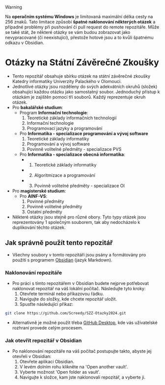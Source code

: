 >[!warning]
> Na **operačním systému Windows** je limitovaná maximální délka cesty na 256 znaků. Tato limitace způsobí **špatné naklonování některých otázek** a případné problémy při pushování či pull request do remote repozitáře. Může se také stát, že některé otázky se vám budou zobrazovat jako nevypracované (či neexistující), přestože hotové jsou a to kvůli špatnému odkazu v Obsidian.

# Otázky na Státní Závěrečné Zkoušky
- Tento repozitář obsahuje sbírku otázek na státní závěrečné zkoušky Katedry informatiky Univerzity Palackého v Olomouci. 
- Jednotlivé otázky jsou rozděleny do svých adekvátních okruhů (složek) obsahující každou otázku jako samostatný soubor. Jednoduchý přístup k otázkám je zajištěn pomocí tří souborů. Každý reprezentuje okruh otázek.
- Pro **bakalářské studium**:
	- Program **Informační technologie**:
		1. Teoretické základy informačních technologií
		2. Informační technologie
		3. Programovací jazyky a programování
	- Pro **Informatika - specializace programování a vývoj software**
		1. Teoretické základy informatiky
		2. Programování a vývoj software
		3. Povinně volitelné předměty - specializace PVS
	- Pro **Informatika - specializace obecná informatika**:
		- 1. Teoretické základy informatiky
		- 2. Algoritmizace a programování
		- 3. Povinně volitelné předměty - specializace OI
- Pro **magisterské studium**:
	- Pro **AINF-VS**:
		1. Povinné předměty
		2. Povinně volitelné předměty
		3. Ostatní předměty
- Některé otázky jsou stejně pro různé obory. Tyto typy otázek jsou reprezentovány 1 společným souborem, tak aby nedocházelo k duplikování těchto otázek.

## Jak správně použít tento repozitář
- Všechny soubory v tomto repozitáři jsou psány a formátovány pro použití s programem [Obsidian](https://obsidian.md/) (jazyk Markdown).

### Naklonování repozitáře
- Pro práci s tímto repozitářem v Obsidian budete nejprve potřebovat naklonovat repozitář na váš lokální počítač. Následujte tyto kroky:
	1. Otevřete terminál nebo příkazovou řádku.
	2. Navigujte do složky, kde chcete repozitář uložit.
	3. Spusťte následující příkaz:
```bash
git clone https://github.com/Screedy/SZZ-Otazky2024.git
```
- Alternativně je možné použít třeba [GitHub Desktop](https://github.com/apps/desktop), kde vás uživatelské rozhraní provede celým procesem.

### Jak otevřít repozitář v Obsidian
- Po naklonování repozitáře na váš počítač postupujte takto, abyste jej otevřeli v Obsidian:
	1. Otevřete aplikaci Obsidian.
	2. V levém dolním rohu klikněte na 'Open another vault'.
	3. Vyberte možnost 'Open folder as vault'.
	4. Navigujte k složce, kam jste naklonovali repozitář, a vyberte ji.
